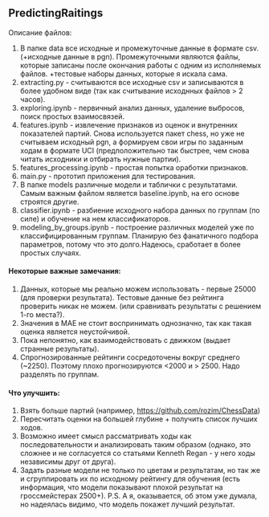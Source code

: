 ## PredictingRaitings
Описание файлов:
1. В папке data все исходные и промежуточные данные в формате csv. (+исходные данные в pgn).
  Промежуточными являются файлы, которые записаны после окончания работы с одним из исполняемых файлов.
  +тестовые наборы данных, которые я искала сама.
2. extracting.py - считываются все исходные csv и записываются в более удобном виде (так как считывание исходнных файлов > 2 часов).
3. exploring.ipynb - первичный анализ данных, удаление выбросов, поиск простых взаимосвязей.
4. features.ipynb - извлечение признаков из оценок и внутренних показателей партий. Снова используется пакет chess, но уже не считываем исходный pgn, а формируем свои игры по заданным ходам в формате UCI (предположительно так быстрее, чем снова читать исходники и отбирать нужные партии).
5. features_processing.ipynb - простая попытка оработки признаков.
6. main.py - прототип приложения для тестирования.
7. В папке models различные модели и таблички с результатами. Самым важным файлом является baseline.ipynb, на его основе строятся другие.
8. classifier.ipynb - разбиение исходного набора данных по группам (по силе) и обучение на нем классификаторов.
9. modeling_by_groups.ipynb - построение различных моделей уже по классифицированным группам. Планирую без фанатичного подбора параметров, потому что это долго.Надеюсь, сработает в более простых случаях.

#### Некоторые важные замечания:
1. Данных, которые мы реально можем использовать - первые 25000 (для проверки результата). Тестовые данные без рейтинга проверить никак не можем. (или сравнивать результаты с решением 1-го места?).
2. Значения в MAE не стоит воспринимать однозначно, так как такая оценка является неустойчивой.
3. Пока непонятно, как взаимодействовать с движком (выдает странные результаты).
4. Спрогнозированные рейтинги сосредоточены вокруг среднего (~2250). Поэтому плохо прогнозируются <2000 и > 2500. Надо разделять по группам.

#### Что улучшить:
1. Взять больше партий (например, https://github.com/rozim/ChessData)
2. Пересчитать оценки на большей глубине + получить список лучших ходов.
3. Возможно имеет смысл рассматривать ходы как последовательности и анализировать таким образом (однако, это сложнее и не согласуется со статьями Kenneth Regan - у него ходы независимы друг от друга).
4. Задать разные модели не только по цветам и результатам, но так же и сгруппировать их по исходному рейтингу для обучения (есть информация, что модели показывают плохой результат на гроссмейстерах 2500+).
P.S. А я, оказывается, об этом уже думала, но надеялась видимо, что модель покажет лучший результат.
